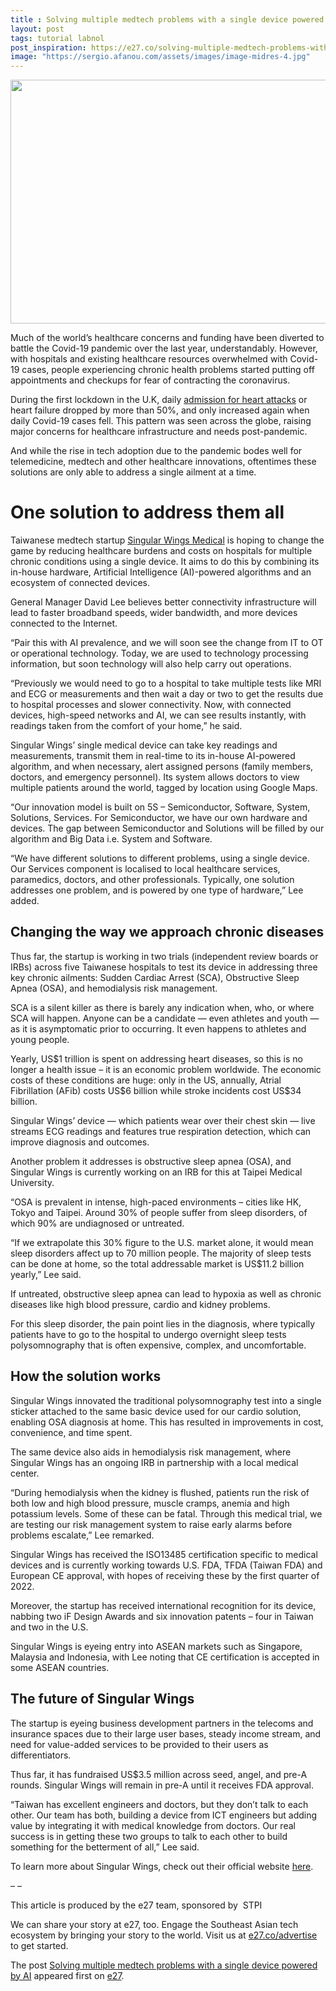 ```yaml
---
title : Solving multiple medtech problems with a single device powered by AI
layout: post
tags: tutorial labnol
post_inspiration: https://e27.co/solving-multiple-medtech-problems-with-a-single-device-powered-by-ai-20210330/
image: "https://sergio.afanou.com/assets/images/image-midres-4.jpg"
---
```


<img loading="lazy" class="size-full wp-image-412573 aligncenter" src="https://e27.co/wp-content/uploads/2021/03/Singular-Wings.png" alt="" width="690" height="390" />
<p>Much of the world’s healthcare concerns and funding have been diverted to battle the Covid-19 pandemic over the last year, understandably. However, with hospitals and existing healthcare resources overwhelmed with Covid-19 cases, people experiencing chronic health problems started putting off appointments and checkups for fear of contracting the coronavirus.</p>
<p>During the first lockdown in the U.K, daily <a rel="follow" href="https://www.bbc.com/news/health-55716860">admission for heart attacks</a> or heart failure dropped by more than 50%, and only increased again when daily Covid-19 cases fell. This pattern was seen across the globe, raising major concerns for healthcare infrastructure and needs post-pandemic.</p>
<p>And while the rise in tech adoption due to the pandemic bodes well for telemedicine, medtech and other healthcare innovations, oftentimes these solutions are only able to address a single ailment at a time.</p>
<h1><b>One solution to address them all</b></h1>
<p>Taiwanese medtech startup <a rel="follow" rel="follow" href="https://singularwings.com/en/">Singular Wings Medical</a> is hoping to change the game by reducing healthcare burdens and costs on hospitals for multiple chronic conditions using a single device. It aims to do this by combining its in-house hardware, Artificial Intelligence (AI)-powered algorithms and an ecosystem of connected devices.</p>
<p>General Manager David Lee believes better connectivity infrastructure will lead to faster broadband speeds, wider bandwidth, and more devices connected to the Internet.</p>
<p>“Pair this with AI prevalence, and we will soon see the change from IT to OT or operational technology. Today, we are used to technology processing information, but soon technology will also help carry out operations.</p>
<p>“Previously we would need to go to a hospital to take multiple tests like MRI and ECG or measurements and then wait a day or two to get the results due to hospital processes and slower connectivity. Now, with connected devices, high-speed networks and AI, we can see results instantly, with readings taken from the comfort of your home,” he said.</p>
<p>Singular Wings’ single medical device can take key readings and measurements, transmit them in real-time to its in-house AI-powered algorithm, and when necessary, alert assigned persons (family members, doctors, and emergency personnel). Its system allows doctors to view multiple patients around the world, tagged by location using Google Maps.</p>
<p>“Our innovation model is built on 5S &#8211; Semiconductor, Software, System, Solutions, Services. For Semiconductor, we have our own hardware and devices. The gap between Semiconductor and Solutions will be filled by our algorithm and Big Data i.e. System and Software.</p>
<p>“We have different solutions to different problems, using a single device. Our Services component is localised to local healthcare services, paramedics, doctors, and other professionals. Typically, one solution addresses one problem, and is powered by one type of hardware,” Lee added.</p>
<h2><b>Changing the way we approach chronic diseases</b></h2>
<p>Thus far, the startup is working in two trials (independent review boards or IRBs) across five Taiwanese hospitals to test its device in addressing three key chronic ailments: Sudden Cardiac Arrest (SCA), Obstructive Sleep Apnea (OSA), and hemodialysis risk management.</p>
<p>SCA is a silent killer as there is barely any indication when, who, or where SCA will happen. Anyone can be a candidate — even athletes and youth — as it is asymptomatic prior to occurring. It even happens to athletes and young people.</p>
<p>Yearly, US$1 trillion is spent on addressing heart diseases, so this is no longer a health issue &#8211; it is an economic problem worldwide. The economic costs of these conditions are huge: only in the US, annually, Atrial Fibrillation (AFib) costs US$6 billion while stroke incidents cost US$34 billion.</p>
<p>Singular Wings’ device — which patients wear over their chest skin — live streams ECG readings and features true respiration detection, which can improve diagnosis and outcomes.</p>
<p>Another problem it addresses is obstructive sleep apnea (OSA), and Singular Wings is currently working on an IRB for this at Taipei Medical University.</p>
<p>“OSA is prevalent in intense, high-paced environments &#8211; cities like HK, Tokyo and Taipei. Around 30% of people suffer from sleep disorders, of which 90% are undiagnosed or untreated.</p>
<p>“If we extrapolate this 30% figure to the U.S. market alone, it would mean sleep disorders affect up to 70 million people. The majority of sleep tests can be done at home, so the total addressable market is US$11.2 billion yearly,” Lee said.</p>
<p>If untreated, obstructive sleep apnea can lead to hypoxia as well as chronic diseases like high blood pressure, cardio and kidney problems.</p>
<p>For this sleep disorder, the pain point lies in the diagnosis, where typically patients have to go to the hospital to undergo overnight sleep tests polysomnography that is often expensive, complex, and uncomfortable.</p>
<h2><b>How the solution works</b></h2>
<p>Singular Wings innovated the traditional polysomnography test into a single sticker attached to the same basic device used for our cardio solution, enabling OSA diagnosis at home. This has resulted in improvements in cost, convenience, and time spent.</p>
<p>The same device also aids in hemodialysis risk management, where Singular Wings has an ongoing IRB in partnership with a local medical center.</p>
<p>“During hemodialysis when the kidney is flushed, patients run the risk of both low and high blood pressure, muscle cramps, anemia and high potassium levels. Some of these can be fatal. Through this medical trial, we are testing our risk management system to raise early alarms before problems escalate,” Lee remarked.</p>
<p>Singular Wings has received the ISO13485 certification specific to medical devices and is currently working towards U.S. FDA, TFDA (Taiwan FDA) and European CE approval, with hopes of receiving these by the first quarter of 2022.</p>
<p>Moreover, the startup has received international recognition for its device, nabbing two iF Design Awards and six innovation patents &#8211; four in Taiwan and two in the U.S.</p>
<p>Singular Wings is eyeing entry into ASEAN markets such as Singapore, Malaysia and Indonesia, with Lee noting that CE certification is accepted in some ASEAN countries.</p>
<h2><b>The future of Singular Wings</b></h2>
<p>The startup is eyeing business development partners in the telecoms and insurance spaces due to their large user bases, steady income stream, and need for value-added services to be provided to their users as differentiators.</p>
<p>Thus far, it has fundraised US$3.5 million across seed, angel, and pre-A rounds. Singular Wings will remain in pre-A until it receives FDA approval.</p>
<p>“Taiwan has excellent engineers and doctors, but they don’t talk to each other. Our team has both, building a device from ICT engineers but adding value by integrating it with medical knowledge from doctors. Our real success is in getting these two groups to talk to each other to build something for the betterment of all,” Lee said.</p>
<p>To learn more about Singular Wings, check out their official website <a rel="follow" rel="follow" href="https://singularwings.com/en/">here</a>.</p>
<p>&#8211; &#8211;</p>
<p>This article is produced by the e27 team, sponsored by  STPI</p>
<p>We can share your story at e27, too. Engage the Southeast Asian tech ecosystem by bringing your story to the world. Visit us at <a rel="follow" href="https://e27.co/advertise?utm_source=e27&amp;utm_medium=boilerplate&amp;utm_campaign=lead_gen">e27.co/advertise</a> to get started.</p>
<p>The post <a rel="nofollow" href="https://e27.co/solving-multiple-medtech-problems-with-a-single-device-powered-by-ai-20210330/">Solving multiple medtech problems with a single device powered by AI</a> appeared first on <a rel="nofollow" href="https://e27.co">e27</a>.</p>
